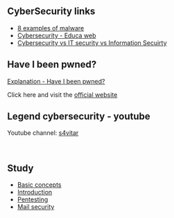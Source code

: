 ## CyberSecurity links
<ul>
  
  <li>
    <a href="https://arcticwolf.com/resources/blog/8-types-of-malware">8 examples of malware</a>
  </li>

  <li>
    <a href="https://www.educaweb.com/profesion/especialista-ciberseguridad-991/">Cybersecurity - Educa web</a>
  </li>

  <li>
    <a href="https://www.lisainstitute.com/blogs/blog/diferencia-ciberseguridad-seguridad-informatica-seguridad-informacion">Cybersecurity vs IT security vs Information Secuirty</a>
  </li>

</ul>

## Have I been pwned?
<a href="https://www.youtube.com/watch?v=zJ37hsUEICA">Explanation - Have I been pwned?</a>

<p>
  Click here and visit the <a href="https://haveibeenpwned.com/">official website</a>
</p>

## Legend cybersecurity - youtube
<p>Youtube channel: <a href="https://www.youtube.com/c/s4vitar">s4vitar</a></p><br/>

## Study
<ul>

  <li>
    <a href="https://drive.google.com/drive/folders/15njY4VMOQVBS-NgfHewVM5ED7T5s5_xd?usp=sharing">Basic concepts</a>
  </li>

  <li>
    <a href="https://drive.google.com/drive/folders/1GNCBfqJiGgzfg26TnjiKm7pmEUlu2zXA?usp=sharing">Introduction</a>
  </li>

  <li>
    <a href="https://drive.google.com/drive/folders/1KA7YlIofTn9Bdk_7iXIKpCcTSOl-8xiX?usp=sharing">Pentesting</a>
  </li>

  <li>
    <a href="https://drive.google.com/drive/folders/1SXsk6h0YB7UZx9ocBEC-Gt48ZRA3hrWe?usp=sharing">Mail security</a>
  </li>

</ul>